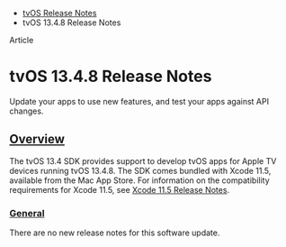 - [tvOS Release Notes](https://developer.apple.com/documentation/tvos-release-notes)
- tvOS 13.4.8 Release Notes

Article

# tvOS 13.4.8 Release Notes

Update your apps to use new features, and test your apps against API changes.

## [Overview](https://developer.apple.com/documentation/tvos-release-notes/tvos-13_4_8-release-notes#Overview)

The tvOS 13.4 SDK provides support to develop tvOS apps for Apple TV devices running tvOS 13.4.8. The SDK comes bundled with Xcode 11.5, available from the Mac App Store. For information on the compatibility requirements for Xcode 11.5, see [Xcode 11.5 Release Notes](https://developer.apple.com/documentation/Xcode-Release-Notes/xcode-11_5-release-notes).

### [General](https://developer.apple.com/documentation/tvos-release-notes/tvos-13_4_8-release-notes#General)

There are no new release notes for this software update.
